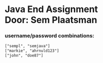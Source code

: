 <h1>Java End Assignment<br>Door: Sem Plaatsman</h1>
<h3>username/password combinations:</h3>

```txt
["sempl", "semjava"]
["markie", "ahrnuld123"]
["john", "doe87"]
```